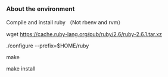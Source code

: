 ### About the environment

Compile and install ruby （Not rbenv and rvm）

wget https://cache.ruby-lang.org/pub/ruby/2.6/ruby-2.6.1.tar.xz

./configure --prefix=$HOME/ruby

make

make install